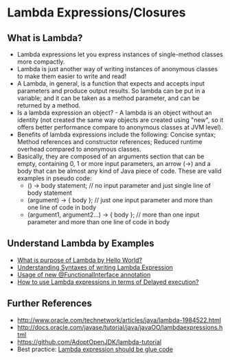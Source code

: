 # Lambda Expressions/Closures

## What is Lambda?

* Lambda expressions let you express instances of single-method classes more compactly. 
* Lambda is just another way of writing instances of anonymous classes to make them easier to write and read! 
* A Lambda, in general, is a function that expects and accepts input parameters and produce output results. So lambda can be put in a variable; and it can be taken as a method parameter, and can be returned by a method.
* Is a lambda expression an object? - A lambda is an object without an identity (not created the same way objects are created using "new", so it offers better performance compare to anonymous classes at JVM level).
* Benefits of lambda expressions include the following: Concise syntax; Method references and constructor references; Reduced runtime overhead compared to anonymous classes. 
* Basically, they are composed of an arguments section that can be empty, containing 0, 1 or more input parameters, an arrow (->) and a body that can be almost any kind of Java piece of code. These are valid examples in pseudo code:
	- () -> body statement; // no input parameter and just single line of body statement
	- (argument) -> { body }; // just one input parameter and more than one line of code in body
	- (argument1, argument2...) -> { body }; // more than one input parameter and more than one line of code in body


## Understand Lambda by Examples

* [What is purpose of Lambda by Hello World?](https://github.com/tirthalpatel/Learning-Java/blob/master/Java8/src/com/tirthal/learning/langfeatures/lambda/Ex01_HelloWorldLambda.java)
* [Understanding Syntaxes of writing Lambda Expression](https://github.com/tirthalpatel/Learning-Java/blob/master/Java8/src/com/tirthal/learning/langfeatures/lambda/Ex02_LambdaSyntaxes.java)
* [Usage of new @FunctionalInterface annotation](https://github.com/tirthalpatel/Learning-Java/blob/master/Java8/src/com/tirthal/learning/langfeatures/lambda/Ex03_FunctionalInterface.java)
* [How to use Lambda expressions in terms of Delayed execution?](https://github.com/tirthalpatel/Learning-Java/blob/master/Java8/src/com/tirthal/learning/langfeatures/lambda/Ex04_DelayedExecution.java)

## Further References

* http://www.oracle.com/technetwork/articles/java/lambda-1984522.html
* http://docs.oracle.com/javase/tutorial/java/javaOO/lambdaexpressions.html
* https://github.com/AdoptOpenJDK/lambda-tutorial
* Best practice: [Lambda expression should be glue code](http://blog.agiledeveloper.com/2015/06/lambdas-are-glue-code.html)
